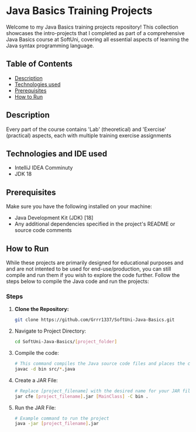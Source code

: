 # Java Basics Training Projects

Welcome to my Java Basics training projects repository! This collection showcases the intro-projects that I completed as part of a comprehensive Java Basics course at SoftUni, covering all essential aspects of learning the Java syntax programming language.

## Table of Contents

- [Description](#description)
- [Technologies used](#projects)
- [Prerequisites](#prerequisites)
- [How to Run](#snippets)


## Description
Every part of the course contains 'Lab' (theoretical) and 'Exercise' (practical) aspects, each with multiple training exercise assignments

## Technologies and IDE used
- IntelliJ IDEA Comminuty
- JDK 18

## Prerequisites
Make sure you have the following installed on your machine:
- Java Development Kit (JDK) [18]
- Any additional dependencies specified in the project's README or source code comments


## How to Run
While these projects are primarily designed for educational purposes and and are not intented to be used for end-use/production, you can still compile and run them if you wish to explore the code further. Follow the steps below to compile the Java code and run the projects:


### Steps

1. **Clone the Repository:**
   ```bash
   git clone https://github.com/Grrr1337/SoftUni-Java-Basics.git
   ```
2. Navigate to Project Directory:
    ```bash
    cd SoftUni-Java-Basics/[project_folder]
    ```
3. Compile the code:
    ```bash
    # This command compiles the Java source code files and places the compiled bytecode in the bin directory.
    javac -d bin src/*.java
    ```
3. Create a JAR File:
    ```bash
    # Replace [project_filename] with the desired name for your JAR file and [MainClass] with the main class of your project.
    jar cfe [project_filename].jar [MainClass] -C bin .
4. Run the JAR File:
    ```bash 
    # Example command to run the project
    java -jar [project_filename].jar
    ```
